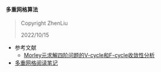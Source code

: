 #### 多重网格算法

> Copyright ZhenLiu
>
> 2022/10/15



- 参考文献
  - <a href="pdf/221014_多重网格_四阶问题的Morley元.pdf" target="_blank">Morley元求解四阶问题的V-cycle和F-cycle收敛性分析</a>
- [多重网格阅读笔记](Interest/多重网格/221022_多重网格阅读笔记_Xu.md)

